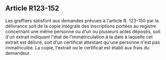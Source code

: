 Article R123-152
----
Les greffiers satisfont aux demandes prévues à l'article R. 123-150 par la
délivrance soit de la copie intégrale des inscriptions portées au registre
concernant une même personne ou d'un ou plusieurs actes déposés, soit d'un
extrait indiquant l'état de l'immatriculation à la date à laquelle cet extrait
est délivré, soit d'un certificat attestant qu'une personne n'est pas
immatriculée. La copie, l'extrait ou le certificat est établi aux frais du
demandeur.
